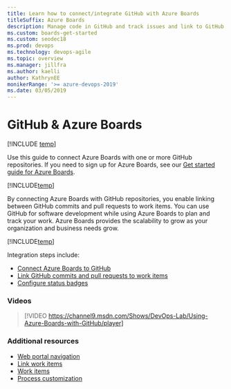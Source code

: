 ```yaml
---
title: Learn how to connect/integrate GitHub with Azure Boards
titleSuffix: Azure Boards
description: Manage code in GitHub and track issues and link to GitHub commits and pull requests in Azure Boards
ms.custom: boards-get-started 
ms.custom: seodec18
ms.prod: devops
ms.technology: devops-agile
ms.topic: overview
ms.manager: jillfra
ms.author: kaelli
author: KathrynEE
monikerRange: '>= azure-devops-2019'
ms.date: 03/05/2019
---
```



# GitHub & Azure Boards 

[!INCLUDE [temp](../_shared/version-vsts-plus-azdevserver-2019.md)]

Use this guide to connect Azure Boards with one or more GitHub repositories. If you need to sign up for Azure Boards, see our [Get started guide for Azure Boards](../get-started/index.md).  

[!INCLUDE[temp](../../_shared/version-selector-minimize.md)]

By connecting Azure Boards with GitHub repositories, you enable linking between GitHub commits and pull requests to work items. You can use GitHub for software development while using Azure Boards to plan and track your work. Azure Boards provides the scalability to grow as your organization and business needs grow.  

[!INCLUDE[temp](../_shared/github-platform-support.md)]

Integration steps include: 
- [Connect Azure Boards to GitHub](connect-to-github.md)
- [Link GitHub commits and pull requests to work items](link-to-from-github.md)
- [Configure status badges](configure-status-badges.md)

### Videos

> [!VIDEO https://channel9.msdn.com/Shows/DevOps-Lab/Using-Azure-Boards-with-GitHub/player]

### Additional resources

- [Web portal navigation](../../project/navigation/index.md)  
- [Link work items](../backlogs/add-link.md)
- [Work items](../work-items/index.md)
- [Process customization](../../organizations/settings/work/inheritance-process-model.md)  

